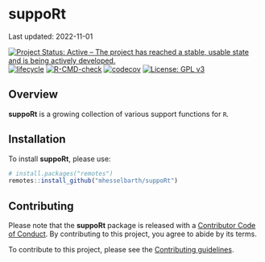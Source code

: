 
<!-- README.md is generated from README.Rmd. Please edit that file -->

# suppoRt

Last updated: 2022-11-01

<!-- badges: start -->

[![Project Status: Active – The project has reached a stable, usable
state and is being actively
developed.](https://www.repostatus.org/badges/latest/active.svg)](https://www.repostatus.org/#active)
[![lifecycle](https://img.shields.io/badge/lifecycle-experimental-orange.svg)](https://www.tidyverse.org/lifecycle/#experimental)
[![R-CMD-check](https://github.com/mhesselbarth/suppoRt/actions/workflows/R-CMD-check.yaml/badge.svg)](https://github.com/mhesselbarth/suppoRt/actions/workflows/R-CMD-check.yaml)
[![codecov](https://codecov.io/gh/mhesselbarth/suppoRt/branch/main/graph/badge.svg?token=7jRqHcow3n)](https://codecov.io/gh/mhesselbarth/suppoRt)
[![License: GPL
v3](https://img.shields.io/badge/License-GPLv3-blue.svg)](https://www.gnu.org/licenses/gpl-3.0)

<!-- badges: end -->

## Overview

**suppoRt** is a growing collection of various support functions for
`R`.

## Installation

To install **suppoRt**, please use:

``` r
# install.packages("remotes")
remotes::install_github("mhesselbarth/suppoRt")
```

## Contributing

Please note that the **suppoRt** package is released with a [Contributor
Code of Conduct](CODE_OF_CONDUCT.md). By contributing to this project,
you agree to abide by its terms.

To contribute to this project, please see the [Contributing
guidelines](CONTRIBUTING.md).
